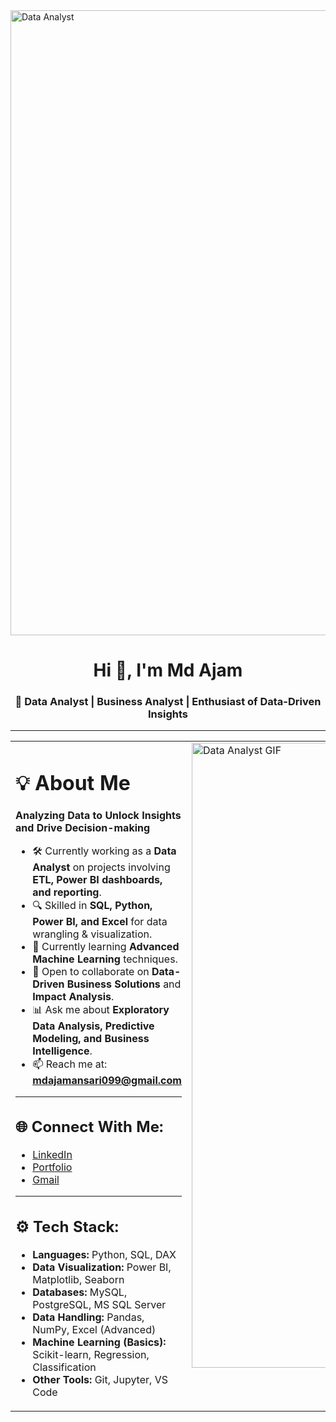 <!-- MasterHead -->
<img src="https://camo.githubusercontent.com/e36c8a07df1fe59109ac7a2619a198258c21e887fc0f800ed05d93d998e78897/68747470733a2f2f626c6f672e696d617274696375732e6f72672f77702d636f6e74656e742f75706c6f6164732f323031392f30352f64616f6e6c696e652e676966" alt="Data Analyst" width="1000"/>

<h1 align="center">Hi 👋, I'm Md Ajam</h1>
<h3 align="center">🚀 Data Analyst | Business Analyst | Enthusiast of Data-Driven Insights</h3>

---

<table>
<tr>
<td valign="top" width="20%">

# 💡 About Me  

**Analyzing Data to Unlock Insights and Drive Decision-making**

- 🛠️ Currently working as a **Data Analyst** on projects involving **ETL, Power BI dashboards, and reporting**.  
- 🔍 Skilled in **SQL, Python, Power BI, and Excel** for data wrangling & visualization.  
- 🚀 Currently learning **Advanced Machine Learning** techniques.  
- 🤝 Open to collaborate on **Data-Driven Business Solutions** and **Impact Analysis**.  
- 📊 Ask me about **Exploratory Data Analysis, Predictive Modeling, and Business Intelligence**.  
- 📫 Reach me at: **[mdajamansari099@gmail.com](mailto:mdajamansari099@gmail.com)**  

---

## 🌐 Connect With Me:
- [LinkedIn](https://www.linkedin.com/in/mdajam/)  
- [Portfolio](https://github.com/MdAjams)  
- [Gmail](mailto:mdajamansari099@gmail.com)  

---

## ⚙️ Tech Stack:
- **Languages:** Python, SQL, DAX  
- **Data Visualization:** Power BI, Matplotlib, Seaborn  
- **Databases:** MySQL, PostgreSQL, MS SQL Server  
- **Data Handling:** Pandas, NumPy, Excel (Advanced)  
- **Machine Learning (Basics):** Scikit-learn, Regression, Classification  
- **Other Tools:** Git, Jupyter, VS Code  

</td>

<td valign="top" width="40%">
  <img src="https://camo.githubusercontent.com/19287d182818e56ea9fe597a42c15b5d377c79cb3c780285cf6c9176d94bc6bb/68747470733a2f2f6d656469612e67697068792e636f6d2f6d656469612f76312e59326c6b505463354d4749334e6a45784d5455334d324e6b59544978596a68694f5467794d3251314e575a694d5755304f545131597a677a4f4745344d6a67784d5455784d695a6c634431324d563970626e526c636d35686246396e61575a7a583264705a6b6c6b4a6d4e305057632f7167515567674143335066763638377150432f67697068792e676966" alt="Data Analyst GIF" width="1000"/>
</td>
</tr>
</table>
